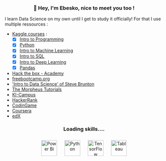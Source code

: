 ### <div align="center">👋 Hey, I'm Ebesko, nice to meet you too !
I learn Data Science on my own until I get to study it officially!
For that I use multiple ressources : 
- [Kaggle courses](https://www.kaggle.com/) :
   - [X] [Intro to Programming](https://github.com/Ebesko/Ebesko/blob/main/Esther%20Bosko%20-%20Intro%20to%20Programming.png)
   - [X] [Python](https://github.com/Ebesko/Ebesko/blob/main/Esther%20Bosko%20-%20Python.png)
   - [X] [Intro to Machine Learning](https://github.com/Ebesko/Ebesko/blob/main/Esther%20Bosko%20-%20Intro%20to%20Machine%20Learning.png)
   - [X] [Intro to SQL](https://github.com/Ebesko/Ebesko/blob/main/Esther%20Bosko%20-%20Intro%20to%20SQL.png)
   - [X] [Intro to Deep Learning](https://github.com/Ebesko/Ebesko/blob/main/Esther%20Bosko%20-%20Intro%20to%20Deep%20Learning.png)
   - [X] [Pandas](https://github.com/Ebesko/Ebesko/blob/main/Esther%20Bosko%20-%20Pandas.png)
- [Hack the box - Academy](https://academy.hackthebox.com/)
- [freebootcamp.org](freebootcamp.org)
- ['Intro to Data Science' of Steve Brunton](https://www.youtube.com/playlist?list=PLMrJAkhIeNNQV7wi9r7Kut8liLFMWQOXn)
- [The Morpheus Tutorials](https://www.youtube.com/@TheMorpheusTutorials)
- [KI-Campus](https://ki-campus.org/)
- [HackerRank](https://www.hackerrank.com/)
- [CodinGame](https://www.codingame.com/start)
- [Coursera](https://www.coursera.org/)
- [edX](https://www.edx.org/)
  

### <div align="center">Loading skills....</div>  
  

<div align="center">  
<a href="https://powerbi.microsoft.com/en-us/" target="_blank"><img style="margin: 10px" src="https://profilinator.rishav.dev/skills-assets/powerbi.png" alt="Power Bi" height="50" /></a>  
<a href="https://www.python.org/" target="_blank"><img style="margin: 10px" src="https://profilinator.rishav.dev/skills-assets/python-original.svg" alt="Python" height="50" /></a>  
<a href="https://www.tensorflow.org/" target="_blank"><img style="margin: 10px" src="https://profilinator.rishav.dev/skills-assets/tensorflow-icon.svg" alt="TensorFlow" height="50" /></a>  
<a href="https://www.tableau.com/" target="_blank"><img style="margin: 10px" src="https://profilinator.rishav.dev/skills-assets/tableau.svg" alt="Tableau" height="50" /></a>  
</div>

<!---
Ebesko/Ebesko is a ✨ special ✨ repository because its `README.md` (this file) appears on your GitHub profile.
You can click the Preview link to take a look at your changes.
<a href="https://www.tensorflow.org/" target="_blank"><img style="margin: 10px" src="https://profilinator.rishav.dev/skills-assets/tensorflow-icon.svg" alt="TensorFlow" height="50" /></a>  
<a href="https://pytorch.org/" target="_blank"><img style="margin: 10px" src="https://profilinator.rishav.dev/skills-assets/pytorch-icon.svg" alt="pytorch" height="50" /></a>
--->
